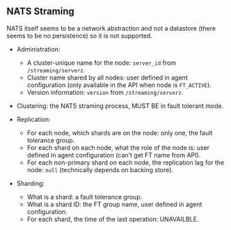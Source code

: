 ## NATS Straming
NATS itself seems to be a network abstraction and not a datastore
(there seems to be no persistence) so it is not supported.


* Administration:
  * A cluster-unique name for the node: `server_id` from `/streaming/serverz`.
  * Cluster name shared by all nodes: user defined in agent configuration (only available in the API when node is `FT_ACTIVE`).
  * Version information: `version` from `/streaming/serverz`.

* Clustering: the NATS straming process, MUST BE in fault tolerant mode.

* Replication:
  * For each node, which shards are on the node: only one, the fault tolerance group.
  * For each shard on each node, what the role of the node is: user defined in agent configuration (can't get FT name from API).
  * For each non-primary shard on each node, the replication lag for the node: `null` (technically depends on backing store).

* Sharding:
  * What is a shard: a fault tolerance group.
  * What is a shard ID: the FT group name, user defined in agent configuration.
  * For each shard, the time of the last operation: UNAVAILBLE.
